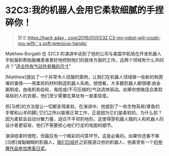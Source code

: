 # 32C3:我的机器人会用它柔软细腻的手捏碎你！

> 原文:[https://hack aday . com/2016/01/01/32 C3-my-robot-will-crush-you with ' s soft-precious-hands/](https://hackaday.com/2016/01/01/32c3-my-robot-will-crush-you-with-its-soft-delicate-hands/)

Matthew Borgatti 在 32C3 的演讲中谈到了他的公司与美国宇航局在开发机器人宇航服和帮助脑瘫患者更好地控制他们的肢体方面的工作。这两个领域有什么共同点？"[适合所有气动外骨骼的尺寸](https://media.ccc.de/v/32c3-7389-my_robot_will_crush_you_with_its_soft_delicate_hands#video)"

[Matthew]提出了一个非常令人信服的案例，让我们在机器人领域做一些新的和困难的事情——用柔软的材料制造机器人系统。想想看，大多数机器人都很硬:由金属制成，由电机和齿轮、电缆或(不可压缩的)气动流体驱动。如果你想做适合柔软易粘的人的衣服，他们至少需要在某处有一层柔软度。

但[马修]的方法是让一切都变得柔软。在演讲中，他提到了一些生物系统(章鱼的手臂和山羊的脚),它们之所以能够正常工作，正是因为它们是柔软的。为什么软？因为柔软会自动分散力量，适应不平坦的地形。这使得穿机器人服的人和机器人的设计者更容易，他们不需要担心他们行走的地面的细节。

演讲结束时很短，但最后有一个精彩的问答环节。这是必看的。如果你还看不够[马修]或黏糊糊的机器人，[我们已经在](http://hackaday.com/2014/03/24/soft-robotics-silicone-rubber-and-amazing-castings/)之前报道过他的机器人，他甚至有一个[的参赛作品参加黑客日奖](http://hackaday.com/2015/08/14/hackaday-prize-entry-soft-orthotics/)。